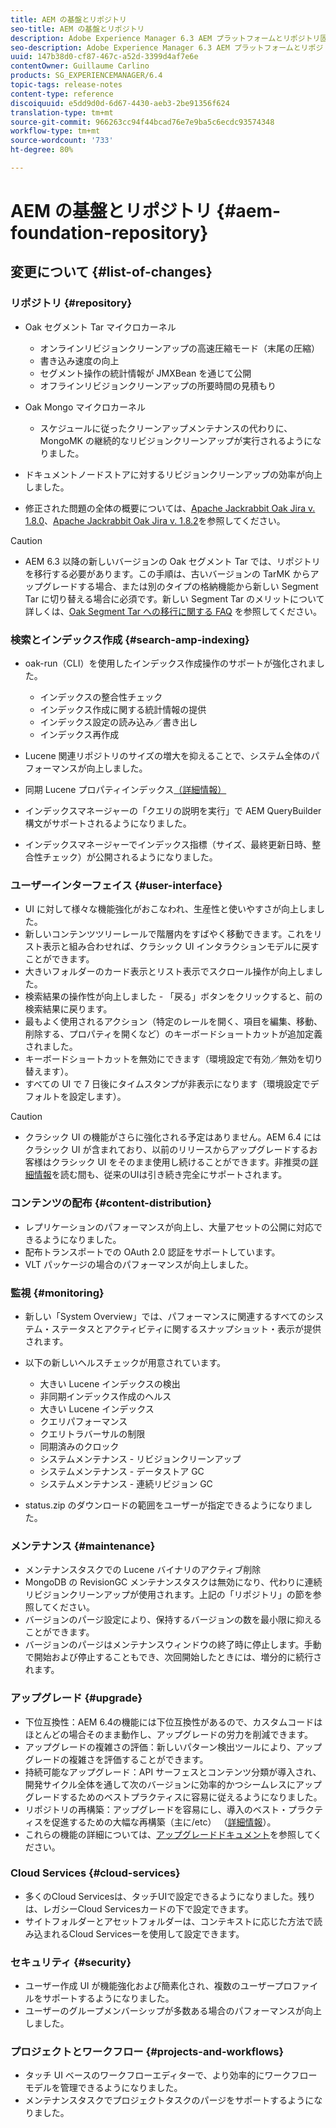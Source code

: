 ```yaml
---
title: AEM の基盤とリポジトリ
seo-title: AEM の基盤とリポジトリ
description: Adobe Experience Manager 6.3 AEM プラットフォームとリポジトリ固有のリリースノート
seo-description: Adobe Experience Manager 6.3 AEM プラットフォームとリポジトリ固有のリリースノート
uuid: 147b38d0-cf87-467c-a52d-3399d4af7e6e
contentOwner: Guillaume Carlino
products: SG_EXPERIENCEMANAGER/6.4
topic-tags: release-notes
content-type: reference
discoiquuid: e5dd9d0d-6d67-4430-aeb3-2be91356f624
translation-type: tm+mt
source-git-commit: 966263cc94f44bcad76e7e9ba5c6ecdc93574348
workflow-type: tm+mt
source-wordcount: '733'
ht-degree: 80%

---
```



# AEM の基盤とリポジトリ  {#aem-foundation-repository}

## 変更について  {#list-of-changes}

### リポジトリ {#repository}

* Oak セグメント Tar マイクロカーネル

   * オンラインリビジョンクリーンアップの高速圧縮モード（末尾の圧縮）
   * 書き込み速度の向上
   * セグメント操作の統計情報が JMXBean を通じて公開
   * オフラインリビジョンクリーンアップの所要時間の見積もり

* Oak Mongo マイクロカーネル

   * スケジュールに従ったクリーンアップメンテナンスの代わりに、MongoMK の継続的なリビジョンクリーンアップが実行されるようになりました。

* ドキュメントノードストアに対するリビジョンクリーンアップの効率が向上しました。
* 修正された問題の全体の概要については、[Apache Jackrabbit Oak Jira v. 1.8.0](https://archive.apache.org/dist/jackrabbit/oak/1.8.0/RELEASE-NOTES.txt)、[Apache Jackrabbit Oak Jira v. 1.8.2](https://archive.apache.org/dist/jackrabbit/oak/1.8.2/RELEASE-NOTES.txt)を参照してください。[](https://archive.apache.org/dist/jackrabbit/oak/1.8.1/RELEASE-NOTES.txt)

>[!CAUTION]
>
>* AEM 6.3 以降の新しいバージョンの Oak セグメント Tar では、リポジトリを移行する必要があります。この手順は、古いバージョンの TarMK からアップグレードする場合、または別のタイプの格納機能から新しい Segment Tar に切り替える場合に必須です。新しい Segment Tar のメリットについて詳しくは、[Oak Segment Tar への移行に関する FAQ](/help/sites-deploying/revision-cleanup.md#migrating-to-oak-segment-tar) を参照してください。

>



### 検索とインデックス作成 {#search-amp-indexing}

* oak-run（CLI）を使用したインデックス作成操作のサポートが強化されました。

   * インデックスの整合性チェック
   * インデックス作成に関する統計情報の提供
   * インデックス設定の読み込み／書き出し
   * インデックス再作成

* Lucene 関連リポジトリのサイズの増大を抑えることで、システム全体のパフォーマンスが向上しました。
* 同期 Lucene プロパティインデックス[（詳細情報）](https://wiki.apache.org/jackrabbit/Synchronous%20Lucene%20Property%20Indexes)
* インデックスマネージャーの「クエリの説明を実行」で AEM QueryBuilder 構文がサポートされるようになりました。
* インデックスマネージャーでインデックス指標（サイズ、最終更新日時、整合性チェック）が公開されるようになりました。

### ユーザーインターフェイス {#user-interface}

* UI に対して様々な機能強化がおこなわれ、生産性と使いやすさが向上しました。
* 新しいコンテンツツリーレールで階層内をすばやく移動できます。これをリスト表示と組み合わせれば、クラシック UI インタラクションモデルに戻すことができます。
* 大きいフォルダーのカード表示とリスト表示でスクロール操作が向上しました。
* 検索結果の操作性が向上しました - 「戻る」ボタンをクリックすると、前の検索結果に戻ります。
* 最もよく使用されるアクション（特定のレールを開く、項目を編集、移動、削除する、プロパティを開くなど）のキーボードショートカットが追加定義されました。
* キーボードショートカットを無効にできます（環境設定で有効／無効を切り替えます）。
* すべての UI で 7 日後にタイムスタンプが非表示になります（環境設定でデフォルトを設定します）。

>[!CAUTION]
>
>* クラシック UI の機能がさらに強化される予定はありません。AEM 6.4 にはクラシック UI が含まれており、以前のリリースからアップグレードするお客様はクラシック UI をそのまま使用し続けることができます。非推奨の[詳細情報](/help/sites-deploying/ui-recommendations.md)を読む間も、従来のUIは引き続き完全にサポートされます。

>



### コンテンツの配布 {#content-distribution}

* レプリケーションのパフォーマンスが向上し、大量アセットの公開に対応できるようになりました。
* 配布トランスポートでの OAuth 2.0 認証をサポートしています。
* VLT パッケージの場合のパフォーマンスが向上しました。

### 監視 {#monitoring}

* 新しい「System Overview」では、パフォーマンスに関連するすべてのシステム・ステータスとアクティビティに関するスナップショット・表示が提供されます。
* 以下の新しいヘルスチェックが用意されています。

   * 大きい Lucene インデックスの検出
   * 非同期インデックス作成のヘルス
   * 大きい Lucene インデックス
   * クエリパフォーマンス
   * クエリトラバーサルの制限
   * 同期済みのクロック
   * システムメンテナンス - リビジョンクリーンアップ
   * システムメンテナンス - データストア GC
   * システムメンテナンス - 連続リビジョン GC

* status.zip のダウンロードの範囲をユーザーが指定できるようになりました。

### メンテナンス {#maintenance}

* メンテナンスタスクでの Lucene バイナリのアクティブ削除
* MongoDB の RevisionGC メンテナンスタスクは無効になり、代わりに連続リビジョンクリーンアップが使用されます。上記の「リポジトリ」の節を参照してください。
* バージョンのパージ設定により、保持するバージョンの数を最小限に抑えることができます。
* バージョンのパージはメンテナンスウィンドウの終了時に停止します。手動で開始および停止することもでき、次回開始したときには、増分的に続行されます。

### アップグレード  {#upgrade}

* 下位互換性：AEM 6.4の機能には下位互換性があるので、カスタムコードはほとんどの場合そのまま動作し、アップグレードの労力を削減できます。
* アップグレードの複雑さの評価：新しいパターン検出ツールにより、アップグレードの複雑さを評価することができます。
* 持続可能なアップグレード：API サーフェスとコンテンツ分類が導入され、開発サイクル全体を通して次のバージョンに効率的かつシームレスにアップグレードするためのベストプラクティスに容易に従えるようになりました。
* リポジトリの再構築：アップグレードを容易にし、導入のベスト・プラクティスを促進するための大幅な再構築（主に/etc） （[詳細情報](/help/sites-deploying/repository-restructuring.md)）。
* これらの機能の詳細については、[アップグレードドキュメント](/help/sites-deploying/upgrade.md)を参照してください。

### Cloud Services {#cloud-services}

* 多くのCloud Servicesは、タッチUIで設定できるようになりました。残りは、レガシーCloud Servicesカードの下で設定できます。
* サイトフォルダーとアセットフォルダーは、コンテキストに応じた方法で読み込まれるCloud Servicesーを使用して設定できます。

### セキュリティ {#security}

* ユーザー作成 UI が機能強化および簡素化され、複数のユーザープロファイルをサポートするようになりました。
* ユーザーのグループメンバーシップが多数ある場合のパフォーマンスが向上しました。

### プロジェクトとワークフロー {#projects-and-workflows}

* タッチ UI ベースのワークフローエディターで、より効率的にワークフローモデルを管理できるようになりました。
* メンテナンスタスクでプロジェクトタスクのパージをサポートするようになりました。

